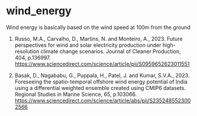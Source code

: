 # wind_energy

Wind energy is basically based on the wind speed at 100m from the ground

1. Russo, M.A., Carvalho, D., Martins, N. and Monteiro, A., 2023. Future perspectives for wind and solar electricity production under high-resolution climate change scenarios. Journal of Cleaner Production, 404, p.136997. https://www.sciencedirect.com/science/article/pii/S0959652623011551

2. Basak, D., Nagababu, G., Puppala, H., Patel, J. and Kumar, S.V.A., 2023. Foreseeing the spatio-temporal offshore wind energy potential of India using a differential weighted ensemble created using CMIP6 datasets. Regional Studies in Marine Science, 65, p.103066. https://www.sciencedirect.com/science/article/abs/pii/S2352485523002566

